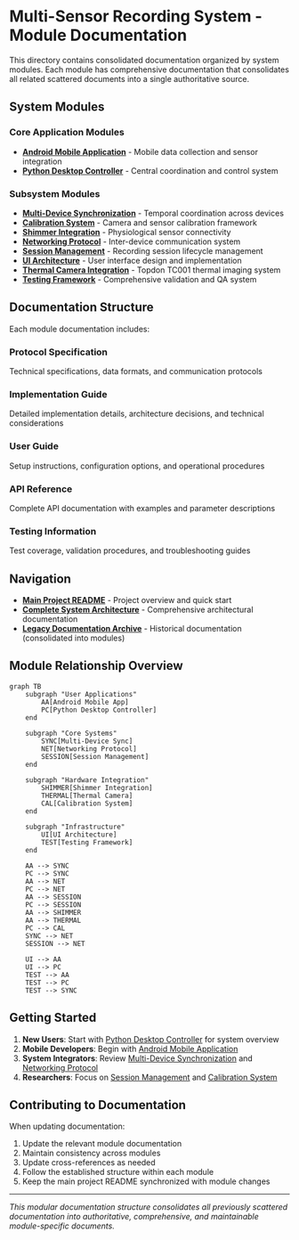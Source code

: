 # Multi-Sensor Recording System - Module Documentation

This directory contains consolidated documentation organized by system modules. Each module has comprehensive documentation that consolidates all related scattered documents into a single authoritative source.

## System Modules

### Core Application Modules
- **[Android Mobile Application](android-mobile-application/README.md)** - Mobile data collection and sensor integration
- **[Python Desktop Controller](python-desktop-controller/README.md)** - Central coordination and control system

### Subsystem Modules  
- **[Multi-Device Synchronization](multi-device-synchronization/README.md)** - Temporal coordination across devices
- **[Calibration System](calibration-system/README.md)** - Camera and sensor calibration framework
- **[Shimmer Integration](shimmer-integration/README.md)** - Physiological sensor connectivity
- **[Networking Protocol](networking-protocol/README.md)** - Inter-device communication system
- **[Session Management](session-management/README.md)** - Recording session lifecycle management
- **[UI Architecture](ui-architecture/README.md)** - User interface design and implementation
- **[Thermal Camera Integration](thermal-camera-integration/README.md)** - Topdon TC001 thermal imaging system
- **[Testing Framework](testing-framework/README.md)** - Comprehensive validation and QA system

## Documentation Structure

Each module documentation includes:

### Protocol Specification
Technical specifications, data formats, and communication protocols

### Implementation Guide  
Detailed implementation details, architecture decisions, and technical considerations

### User Guide
Setup instructions, configuration options, and operational procedures

### API Reference
Complete API documentation with examples and parameter descriptions

### Testing Information
Test coverage, validation procedures, and troubleshooting guides

## Navigation

- **[Main Project README](../../README.md)** - Project overview and quick start
- **[Complete System Architecture](../thesis_report/Chapter_4_Design_and_Implementation.md)** - Comprehensive architectural documentation
- **[Legacy Documentation Archive](../archive/)** - Historical documentation (consolidated into modules)

## Module Relationship Overview

```mermaid
graph TB
    subgraph "User Applications"
        AA[Android Mobile App]
        PC[Python Desktop Controller]
    end
    
    subgraph "Core Systems"
        SYNC[Multi-Device Sync]
        NET[Networking Protocol]
        SESSION[Session Management]
    end
    
    subgraph "Hardware Integration"
        SHIMMER[Shimmer Integration]
        THERMAL[Thermal Camera]
        CAL[Calibration System]
    end
    
    subgraph "Infrastructure"
        UI[UI Architecture]
        TEST[Testing Framework]
    end
    
    AA --> SYNC
    PC --> SYNC
    AA --> NET
    PC --> NET
    AA --> SESSION
    PC --> SESSION
    AA --> SHIMMER
    AA --> THERMAL
    PC --> CAL
    SYNC --> NET
    SESSION --> NET
    
    UI --> AA
    UI --> PC
    TEST --> AA
    TEST --> PC
    TEST --> SYNC
```

## Getting Started

1. **New Users**: Start with [Python Desktop Controller](python-desktop-controller/README.md) for system overview
2. **Mobile Developers**: Begin with [Android Mobile Application](android-mobile-application/README.md)
3. **System Integrators**: Review [Multi-Device Synchronization](multi-device-synchronization/README.md) and [Networking Protocol](networking-protocol/README.md)
4. **Researchers**: Focus on [Session Management](session-management/README.md) and [Calibration System](calibration-system/README.md)

## Contributing to Documentation

When updating documentation:
1. Update the relevant module documentation
2. Maintain consistency across modules
3. Update cross-references as needed
4. Follow the established structure within each module
5. Keep the main project README synchronized with module changes

---

*This modular documentation structure consolidates all previously scattered documentation into authoritative, comprehensive, and maintainable module-specific documents.*